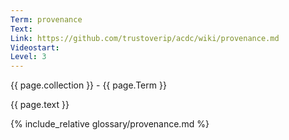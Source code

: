 ```yaml
---
Term: provenance
Text: 
Link: https://github.com/trustoverip/acdc/wiki/provenance.md
Videostart: 
Level: 3
---
```


{{ page.collection }} - {{ page.Term }}

   {{ page.text }}

{% include_relative glossary/provenance.md %}
